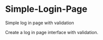 # Simple-Login-Page
Simple log in page with validation

Create a log in page interface with validation.
